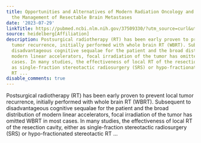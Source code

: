```yaml
---
title: Opportunities and Alternatives of Modern Radiation Oncology and Surgery for
  the Management of Resectable Brain Metastases
date: '2023-07-29'
linkTitle: https://pubmed.ncbi.nlm.nih.gov/37509330/?utm_source=curl&utm_medium=rss&utm_campaign=pubmed-2&utm_content=1FakS-2QOkCT8HsMOQP1bCRQ4YzyumYOmxmF0moLsQ3dFB1E9V&fc=20220326224207&ff=20230729181031&v=2.17.9.post6+86293ac
source: heidelberg[Affiliation]
description: Postsurgical radiotherapy (RT) has been early proven to prevent local
  tumor recurrence, initially performed with whole brain RT (WBRT). Subsequent to
  disadvantageous cognitive sequalae for the patient and the broad distribution of
  modern linear accelerators, focal irradiation of the tumor has omitted WBRT in most
  cases. In many studies, the effectiveness of local RT of the resection cavity, either
  as single-fraction stereotactic radiosurgery (SRS) or hypo-fractionated stereotactic
  RT ...
disable_comments: true
---
```

Postsurgical radiotherapy (RT) has been early proven to prevent local tumor recurrence, initially performed with whole brain RT (WBRT). Subsequent to disadvantageous cognitive sequalae for the patient and the broad distribution of modern linear accelerators, focal irradiation of the tumor has omitted WBRT in most cases. In many studies, the effectiveness of local RT of the resection cavity, either as single-fraction stereotactic radiosurgery (SRS) or hypo-fractionated stereotactic RT ...